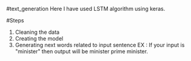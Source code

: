 #text_generation
Here I have used LSTM algorithm using keras.

#Steps
1. Cleaning the data
2. Creating the model
3. Generating next words related to input sentence 
EX : If your input is "minister" then output will be minister prime minister.
